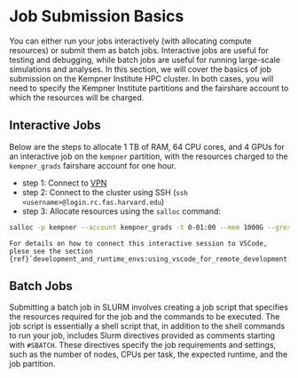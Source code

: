 # Job Submission Basics

You can either run your jobs interactively (with allocating compute resources) or submit them as batch jobs. Interactive jobs are useful for testing and debugging, while batch jobs are useful for running large-scale simulations and analyses. In this section, we will cover the basics of job submission on the Kempner Institute HPC cluster. In both cases, you will need to specify the Kempner Institute partitions and the fairshare account to which the resources will be charged.


## Interactive Jobs

Below are the steps to allocate 1 TB of RAM, 64 CPU cores, and 4 GPUs for an interactive job on the `kempner` partition, with the resources charged to the `kempner_grads` fairshare account for one hour.

- step 1: Connect to [VPN](https://docs.rc.fas.harvard.edu/kb/vpn-setup/)
- step 2: Connect to the cluster using SSH (`ssh <username>@login.rc.fas.harvard.edu`)
- step 3: Allocate resources using the `salloc` command:

```bash
salloc -p kempner --account kempner_grads -t 0-01:00 --mem 1000G --gres=gpu:4 -c 64
```

```{seealso}
For details on how to connect this interactive session to VSCode, plese see the section {ref}`development_and_runtime_envs:using_vscode_for_remote_development:compute_node`.
```

## Batch Jobs

Submitting a batch job in SLURM involves creating a job script that specifies the resources required for the job and the commands to be executed. The job script is essentially a shell script that, in addition to the shell commands to run your job, includes Slurm directives provided as comments starting with `#SBATCH`. These directives specify the job requirements and settings, such as the number of nodes, CPUs per task, the expected runtime, and the job partition. 





